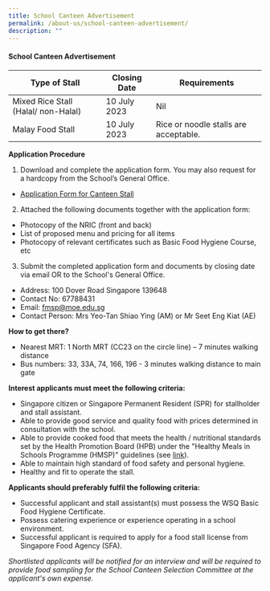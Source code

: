 ```yaml
---
title: School Canteen Advertisement
permalink: /about-us/school-canteen-advertisement/
description: ""
---
```

#### School Canteen Advertisement

| Type of Stall | Closing Date | Requirements |
| -------- | -------- | -------- |
|Mixed Rice Stall (Halal/ non-Halal) | 10 July 2023 |Nil
| Malay Food Stall | 10 July 2023 | Rice or noodle stalls are acceptable.|

**Application Procedure**

1. Download and complete the application form. You may also request for a hardcopy from the School’s General Office.  
* [Application Form for Canteen Stall](/files/2023/application%20for%20canteen%20stall%20in%20existing%20sch%20(fmsp).pdf)


2. Attached the following documents together with the application form:
* Photocopy of the NRIC (front and back)
* List of proposed menu and pricing for all items
* Photocopy of relevant certificates such as Basic Food Hygiene Course, etc

3. Submit the completed application form and documents by closing date via email OR to the School's General Office.

* Address: 100 Dover Road Singapore 139648
* Contact No: 67788431
* Email: fmsp@moe.edu.sg
* Contact Person: Mrs Yeo-Tan Shiao Ying (AM) or Mr Seet Eng Kiat (AE) 

**How to get there?**
* Nearest MRT: 1 North MRT (CC23 on the circle line) – 7 minutes walking distance
* Bus numbers: 33, 33A, 74, 166, 196 - 3 minutes walking distance to main gate

**Interest applicants must meet the following criteria:**
* Singapore citizen or Singapore Permanent Resident (SPR) for stallholder and stall assistant.
* Able to provide good service and quality food with prices determined in consultation with the school.
* Able to provide cooked food that meets the health / nutritional standards set by the Health Promotion Board (HPB) under the "Healthy Meals in Schools Programme (HMSP)" guidelines (see [link](https://www.hpb.gov.sg/schools/school-programmes/healthy-meals-in-schools-programme)).
* Able to maintain high standard of food safety and personal hygiene.
* Healthy and fit to operate the stall.


**Applicants should preferably fulfil the following criteria:**
* Successful applicant and stall assistant(s) must possess the WSQ Basic Food Hygiene Certificate.
* Possess catering experience or experience operating in a school environment.
* Successful applicant is required to apply for a food stall license from Singapore Food Agency (SFA).


*Shortlisted applicants will be notified for an interview and will be required to provide food sampling for the School Canteen Selection Committee at the applicant's own expense.*